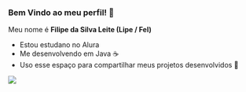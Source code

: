 ### Bem Vindo ao meu perfil! 🏀

Meu nome é **Filipe da Silva Leite (Lipe / Fel)**

- Estou estudano no Alura
- Me desenvolvendo em Java ☕
- Uso esse espaço para compartilhar meus projetos desenvolvidos 🤖

![](https://media.tenor.com/8DWTMxhAV1YAAAAC/ja-morant-grizzlies.gif)
